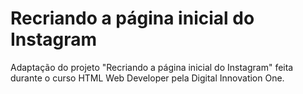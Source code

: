 # Recriando a página inicial do Instagram
Adaptação do projeto "Recriando a página inicial do Instagram" feita durante o curso HTML Web Developer pela Digital Innovation One.
